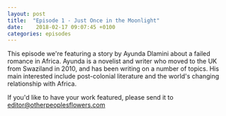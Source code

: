 ```yaml
---
layout: post
title:  "Episode 1 - Just Once in the Moonlight"
date:    2018-02-17 09:07:45 +0100
categories: episodes
---
```


This episode we're featuring a story by Ayunda Dlamini about a failed
romance in Africa. Ayunda is a novelist and writer who moved to the UK
from Swaziland in 2010, and has been writing on a number of
topics. His main interested include post-colonial literature and the
world's changing relationship with Africa.

If you'd like to have your work featured, please send it to editor@otherpeoplesflowers.com
